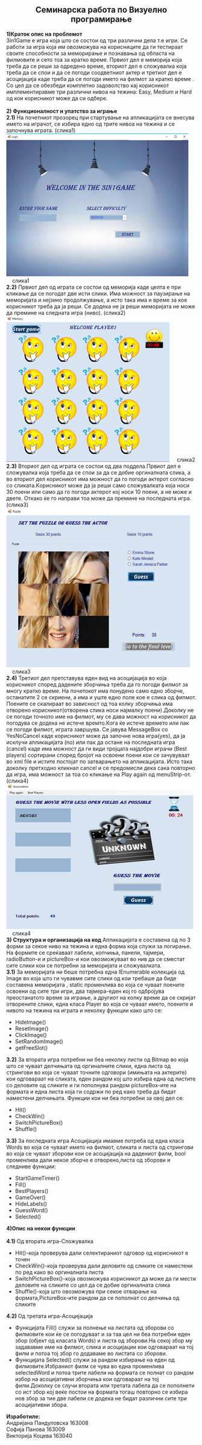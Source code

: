 <h2 align="center">Семинарска работа по Визуелно програмирање</h2>
<b>1)Краток опис на проблемот</b> <br> 
3in1Game е игра која што се состои од три различни дела т.е игри. Се работи за игра која им овозможува на корисниците да ги тестираат своите способности за меморирање и познавања од областа на филмовите и сето тоа за кратко време. Првиот дел е меморија која треба да се реши за одредено време, вториот дел е сложувалка која треба да се спои и да се погоди соодветниот актер и третиот дел е асоцијација каде треба да се погоди името на филмот за кратко време . Со цел да се обезбеди комплетно задоволство кај корисникот имплементиравме три различни нивоа на тежина:  Easy, Medium и Hard од кои корисникот може да си одбере.<br> <br>
<b>2) Функционалност и упатство за играње </b><br>
<b>2.1)</b> На почетниот прозорец при стартување на апликацијата се внесува името на играчот, се избира едно од трите нивоа на тежина и се започнува играта. (слика1) <br>
 <img src="https://raw.githubusercontent.com/Koceva/3in1Game/master/3in1Game/Resources/prva.png"/> 
 &nbsp;&nbsp;&nbsp;&nbsp;<span>слика1</span><br>
<b>2.2)</b> Првиот дел од играта се состои од меморија каде целта е при кликање да се погодат две исти слики. Има можност за паузирање на меморијата и нејзино продолжување, а исто така има и време за кое корисникот треба да ја реши. Се додека не ја реши меморијата не може да премине на следната игра (ниво). (слика2) <br>
  <img src="https://raw.githubusercontent.com/Koceva/3in1Game/master/3in1Game/Resources/vtora.png"/>  
  &nbsp;&nbsp;&nbsp;&nbsp;<span>слика2</span><br>
<b>2.3)</b> Вториот дел од играта се состои од два поддела.Првиот дел е сложувалка која треба да се спои за да се добие оргиналната слика, а во вториот дел корисникот има можност да го погоди актерот согласно со сликата.Kорисникот може да ја реши само сложувалката која носи 30 поени или само да го погоди актерот кој носи 10 поени, а не може и двете. Откако ќе го направи тоа може да премине на последната игра. (слика3)<br>
 <img src="https://raw.githubusercontent.com/Koceva/3in1Game/master/3in1Game/Resources/treta.png"/>
  &nbsp;&nbsp;&nbsp;&nbsp;<span>слика3</span><br>
<b>2.4)</b> Третиот дел претставува еден вид на асоцијација во која корисникот според дадените зборчиња треба да го погоди филмот за многу кратко време. На почетокот има понудено само едно зборче, останатите 2 се скриени, а има и уште едно поле кое е слика од филмот. Поените се скалираат во зависност од тоа колку зборчиња има отворено корисникот(отворена слика носи најмалку поени).Доколку не се погоди точното име на филмот, му се дава можност на корисникот да погодува се додека не истече времто.Кога ќе истече времето или пак се погоди филмот, играта завршува. Се јавува MessageBox со  YesNoCancel каде корисникот може да започне нова игра(yes), да ја исклучи апликацијата (no) или пак да остане на последната игра (cancel) каде има можност да ги види тројцата најдобри играчи (Best players) сортирани според бројот на освоени поени кои се зачувуваат во xml file и истите постојат по затварањето на апликацијата. Исто така доколку претходно кликнал cancel и се предомисли дека сака повторно да игра, има можност за тоа со кликање на Play again од menuStrip-от. (слика4)<br>
 <img src="https://raw.githubusercontent.com/Koceva/3in1Game/master/3in1Game/Resources/cetvrta.png"/>
  &nbsp;&nbsp;&nbsp;&nbsp;<span>слика4</span><br>
 <b>3) Структура и организација на код </b>
Апликацијата е составена од по 3 форми за секое ниво на тежина и една форма која служи за логирање. На формите се среќаваат лабели, копчиња, панели, тајмери, radioButton-и и pictureBox-и кои овозможуваат во нив да се сместат сите слики кои се потребни за меморијата и сложувалката. <br>
<b>3.1)</b> За меморијата ни беше потребна една IEnumerable колекција од Image во која што ги чувавме сите слики од кои требаше да биде составена меморијата , static променлива во која се чуваат поените освоени од сите три игри, два тајмера-еден кој го одбројува преостанатото време за играње, а другиот на колку време да се скријат отворените слики, една класа Player во која се чуваат името, поените и нивото на тежина на играта и неколку функции како што се:<br>
<ul>
<li>HideImage() </li>
<li>ResetImage() </li>
<li>ClickImage() </li>
<li>SetRandomImage() </li>
<li>getFreeSlot() </li>
</ul>
<b>3.2)</b> За втората игра потребни ни беа неколку листи од Bitmap во која што се чуваат делчињата од оргиналните слики, една листа од стрингови во која се чуваат точните одговори (имињата на актерите) кои одговараат на сликата, еден рандом кој што избира една од листите со деловите од сликите и ги пополнува рандом pictureBox-ите на формата и една листа која ги содржи по ред како треба да бидат наместени делчињата. Функции кои ни беа потребни за овој дел се: <br>
<ul>
<li>	Hit() </li>
<li>	CheckWin()</li>
<li>	SwitchPictureBox()</li>
<li>	Shuffle()</li>
</ul>
<b>3.3)</b> За последната игра Асоцијација имавме потреба од една класа Words во која се чуваат името на филмот, сликата и листа од стрингови во која се чуваат зборови кои се асоцијација на дадениот филм, bool променлива дали некое зборче е отворено,листа од зборови и следниве функции: <br>
<ul>
<li>	StartGameTimer() </li>
<li>	Fill()</li>
<li>	BestPlayers()</li>
<li>	GameOver()</li>
<li>	HideLabels()</li>
<li>GuessWord()</li>
<li>	Selected()</li>
</ul> 
<b>4)Опис на некои функции </b> <br><br>
<b>4.1)</b> Од втората игра-Сложувалка
<ul>
<li>Hit()-која проверува дали селектираниот одговор од корисникот е точен</li>
<li>CheckWin()-која проверува дали деловите од сликите се наместени по ред како во оргиналната листа</li>
<li>SwitchPictureBox()-која овозможува корисникот да може да ги мести деловите на сликите со цел да се добие оргиналната слика</li>
<li>Shuffle()-која што овозможува при секое отварање на формата,PictureBox-ите рандом да се пополнат со делчиња од сликите </li>
</ul>
<b>4.2) </b>Од третата игра-Асоцијација
<ul>
<li>Функцијата Fill() служи за полнење на листата од зборови со филмовите кои ќе се погодуваат и за таа цел ни беа потребни еден збор (објект од класата Words) и листа од зборови.На секој збор му задававме име на филмот, слика и асоцијации кои одговараат на тој филм и потоа тој збор  го додаваме во листата со зборови.</li>
<li>Функцијата Selected() служи за рандом избирање на еден од филмовите.Избраниот филм се чува во една променлива selectedWord и потоа трите лабели на формата се полнат со рандом избор на асоцијативни зборчиња кои одговараат на тој филм.Доколку се случи втората или третата лабела да се пополнети со ист збор кој веќе постои на формата тогаш повторно се избира нов збор за тие две лабели се додека не бидат различни сите три асоцијативни збора.</li>
</ul>

<b>Изработиле:</b> <br>
   Андријана Пандуловска 163008<br>
   Софија Панова 163009<br>
   Викторија Коцева 163040<br>

                                                                                           

